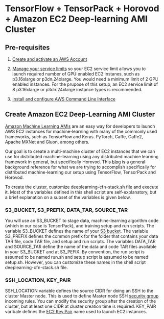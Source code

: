 # TensorFlow + TensorPack + Horovod + Amazon EC2 Deep-learning AMI Cluster

## Pre-requisites
1. [Create and activate an AWS Account](https://aws.amazon.com/premiumsupport/knowledge-center/create-and-activate-aws-account/)

2. [Manage your service limits](https://aws.amazon.com/premiumsupport/knowledge-center/manage-service-limits/) so your EC2 service limit allows you to launch required number of GPU enabled EC2 instanes, such as p3.16xlarge or p3dn.24xlarge. You would need a minimum limit of 2 GPU enabled instances. For the prupose of this setup, an EC2 service limit of 8 p3.16xlarge or p3dn.24xlarge instance types is recommended.

3. [Install and configure AWS Command Line Interface](https://docs.aws.amazon.com/cli/latest/userguide/cli-chap-welcome.html)

## Create Amazon EC2 Deep-Learning AMI Cluster

[Amazon Machine Learning AMIs](https://aws.amazon.com/machine-learning/amis/) are an easy way for developers to launch AWS EC2 instances for machine-learning with many of the commonly used frameworks, such as TensorFlow and Keras. PyTorch, Caffe, Caffe2, Apache MXNet and Gluon, among others.

Our goal is to create a multi-machine cluster of EC2 instances that we can use for distributed machine-learning using any distributed machine learning framework in general, but specifically Horovod. This [blog](https://aws.amazon.com/blogs/machine-learning/scalable-multi-node-deep-learning-training-using-gpus-in-the-aws-cloud/) is a general background reference for what we are trying to accomplish specifically for distributed machine-learning our setup using TensorFlow, TensorPack and Horovod.

To create the cluster, customize deeplearning-cfn-stack.sh file and execute it. Most of the variables defined in this shell script are self-explanatory, but a brief explanation on a subset of the variables is given below. 

### S3_BUCKET, S3_PREFIX, DATA_TAR, SOURCE_TAR

You will use an S3_BUCKET to stage data, machine-learning algorithm code (which in our case is TensorPack), and training setup and run scripts. The variable S3_BUCKET defines the name of your [S3 bucket](https://docs.aws.amazon.com/AmazonS3/latest/dev/UsingBucket.html). The variable S3_PREFIX defines the common prefix for the folder that contains your data TAR file, code TAR file, and setup and run scripts. The variables DATA_TAR and SOURCE_TAR define the name of the data and code TAR files available in your S3_BUCKET and at S3_PEFIX. By convention, the run script is assumed to be named run.sh and setup script is assumed to be named setup.sh. However, you can customize these names in the shell script deeplearning-cfn-stack.sh file.

### SSH_LOCATION, KEY_PAIR

SSH_LOCATION variable defines the source CIDR for doing an SSH to the cluster Master node. This is used to define Master node SSH [security group](https://docs.aws.amazon.com/AWSEC2/latest/UserGuide/using-network-security.html) incoming rules. You can modify the security group after the creation of the cluster, but at least one CIDR at cluster creation time is required. KEY_PAIR varibale defines the [EC2 Key Pair](https://docs.aws.amazon.com/AWSEC2/latest/UserGuide/ec2-key-pairs.html) name used to launch EC2 instances.

